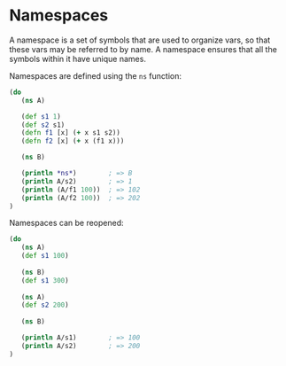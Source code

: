 # Namespaces

A namespace is a set of symbols that are used to organize vars, so that these vars may be referred to by name. A namespace ensures that all the symbols within it have unique names.


Namespaces are defined using the `ns` function:

```clojure
(do
   (ns A)

   (def s1 1)
   (def s2 s1)
   (defn f1 [x] (+ x s1 s2))
   (defn f2 [x] (+ x (f1 x)))

   (ns B)

   (println *ns*)        ; => B
   (println A/s2)        ; => 1
   (println (A/f1 100))  ; => 102
   (println (A/f2 100))  ; => 202
)
```

Namespaces can be reopened:

```clojure
(do
   (ns A)
   (def s1 100)
   
   (ns B)
   (def s1 300)
 
   (ns A)
   (def s2 200)
   
   (ns B)

   (println A/s1)        ; => 100
   (println A/s2)        ; => 200
)
```


